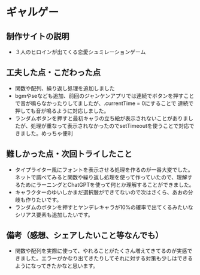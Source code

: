 # ギャルゲー

## 制作サイトの説明

* ３人のヒロインが出てくる恋愛シュミレーションゲーム

## 工夫した点・こだわった点

* 関数や配列、繰り返し処理を追加しました
* bgmやseなども追加、前回のジャンケンアプリでは連続でボタンを押すことで音が鳴らなかったりしてましたが、.currentTime = 0にすることで
連続で押しても音が鳴るように対応しました。
* ランダムボタンを押すと最初キャラの立ち絵が表示されないことがありましたが、処理が重なって表示されなかったのでsetTimeoutを使うことで対応できました。めっちゃ便利

## 難しかった点・次回トライしたこと

* タイプライター風にフォントを表示させる処理を作るのが一番大変でした。ネットで調べてみると関数や繰り返し処理を使って作っていたので、理解するためにラーニングとChatGPTを使って何とか理解することができました。
* キャラクターのゆいしかまだ選択肢ができてないので次はさくら、あおの分岐も作りたいです。
* ランダムのボタンを押すとヤンデレキャラが10%の確率で出てくるみたいなシリアス要素も追加したいです。

## 備考（感想、シェアしたいこと等なんでも）

* 関数や配列を実際に使って、やれることがたくさん増えてきてるのが実感できました。エラーがかなり出てきたりしてそれに対する対策も少しはできるようになってきたかなと思います。